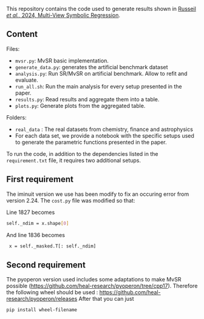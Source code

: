 This repository contains the code used to generate results shown in [Russeil *et al.*, 2024,  Multi-View Symbolic Regression](https://arxiv.org/abs/2402.04298).  

## Content

Files:  

- `mvsr.py`: MvSR basic implementation.
- `generate_data.py`: generates the artificial benchmark dataset
- `analysis.py`: Run SR/MvSR on artificial benchmark. Allow to refit and evaluate.
- `run_all.sh`: Run the main analysis for every setup presented in the paper.
- `results.py`: Read results and aggregate them into a table.
- `plots.py`: Generate plots from the aggregated table.


Folders:  

- `real_data` : The real datasets from chemistry, finance and astrophysics
- For each data set, we provide a notebook with the specific setups used to generate the parametric functions presented in the paper.

To run the code, in addition to the dependencies listed in the  `requirement.txt` file, it requires two additional setups.  

## First requirement

The iminuit version we use has been modify to fix an occuring error from version 2.24. The `cost.py` file was modified so that:

Line 1827 becomes 
```bash
self._ndim = x.shape[0]
```

And line 1836 becomes
```bash
 x = self._masked.T[: self._ndim]
```

## Second requirement  

The pyoperon version used includes some adaptations to make MvSR possible (https://github.com/heal-research/pyoperon/tree/cpp17).
Therefore the following wheel should be used : https://github.com/heal-research/pyoperon/releases
After that you can just 
```bash
pip install wheel-filename
```
